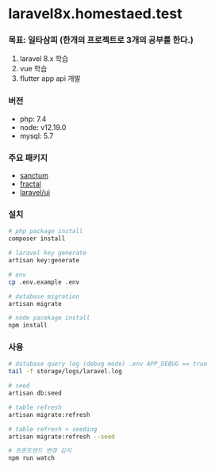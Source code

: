 # laravel8x.homestaed.test

### 목표: 일타삼피 (한개의 프로젝트로 3개의 공부를 한다.)   
1. laravel 8.x 학습  
2. vue 학습  
3. flutter app api 개발

### 버전  
- php: 7.4
- node: v12.19.0
- mysql: 5.7

### 주요 패키지  
- [sanctum](https://laravel.kr/docs/8.x/sanctum)
- [fractal](https://packagist.org/packages/league/fractal)  
- [laravel/ui](https://github.com/laravel/ui)

### 설치  
```sh
# php package install
composer install

# laravel key generate
artisan key:generate

# env
cp .env.example .env

# database migration
artisan migrate

# node pacekage install
npm install
```

### 사용  
```sh
# database query log (debug mode) .env APP_DEBUG == true
tail -f storage/logs/laravel.log

# seed
artisan db:seed

# table refresh
artisan migrate:refresh

# table refresh + seeding
artisan migrate:refresh --seed

# 프론트엔드 변경 감지
npm run watch
```